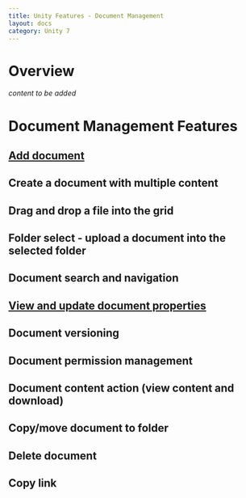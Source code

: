 ```yaml
---
title: Unity Features - Document Management
layout: docs
category: Unity 7
---
```

# Overview

*content to be added* 

# Document Management Features

## [Add document](document-management/add-document.md)     
## Create a document with multiple content      
## Drag and drop a file into the grid
## Folder select - upload a document into the selected folder
## Document search and navigation
## [View and update document properties](document-management/view-update-document-properties.md)
## Document versioning
## Document permission management  
## Document content action (view content and download)
## Copy/move document to folder  
## Delete document
## Copy link
